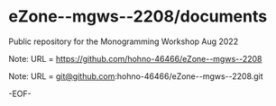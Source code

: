 # eZone--mgws--2208/documents

Public repository for the Monogramming Workshop Aug 2022


Note: URL = https://github.com/hohno-46466/eZone--mgws--2208

Note: URL = git@github.com:hohno-46466/eZone--mgws--2208.git

-EOF-
